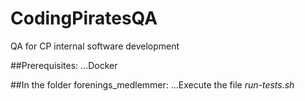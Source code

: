 # CodingPiratesQA
QA for CP internal software development

##Prerequisites:
...Docker

##In the folder forenings_medlemmer:
...Execute the file *run-tests.sh*
